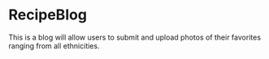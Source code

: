 # RecipeBlog
This is a blog will allow users to submit and upload photos of their favorites ranging from all ethnicities.
